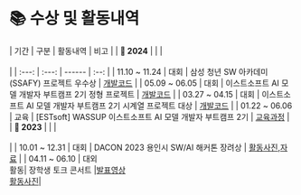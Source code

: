 
# 📚 수상 및 활동내역


| 기간 | 구분 | 활동내역 | 비고 |
| **🚩 2024**  | | | <br><br> |
| :---: | :---: | ------ | :--: |
| 11.10 ~ 11.24 | 대회 | 삼성 청년 SW 아카데미(SSAFY) 프로젝트 우수상 | [개발코드](https://github.com/SSAFY10-Enjoy-Trip) | 
| 05.09 ~ 06.05 | 대회 | 이스트소프트 AI 모델 개발자 부트캠프 2기 정형 프로젝트  | [개발코드](https://github.com/kti0801/text_to_3D_person) |
| 03.27 ~ 04.15 | 대회 | 이스트소프트 AI 모델 개발자 부트캠프 2기 시계열 프로젝트 대상 | [개발코드](https://github.com/kti0801/korean_text_Sentiment_Classification) |
| 01.22 ~ 06.06 | 교육 | [ESTsoft] WASSUP 이스트소프트 AI 모델 개발자 부트캠프 2기 | [교육과정](https://velog.io/@kti0801/%EC%9D%B4%EC%8A%A4%ED%8A%B8%EC%86%8C%ED%94%84%ED%8A%B8-AI-%EA%B0%9C%EB%B0%9C%EC%9E%90-2%EA%B8%B0-%EC%88%98%EB%A3%8C-%EC%99%84%EB%A3%8C-sa9nqfu7) |
| **🚩 2023**  | | | <br><br> |
| 10.01 ~ 12.31 | 대회 | DACON 2023 용인시 SW/AI 해커톤 장려상 | [활동사진](https://velog.io/@kti0801/Dacon-2023-%EC%9A%A9%EC%9D%B8%EC%8B%9C-swai-%ED%95%B4%EC%BB%A4%ED%86%A4),[자료]() |
| 04.11 ~ 06.10 | 대외<br>활동| 장학생 토크 콘서트 |[발표영상](https://www.youtube.com/watch?v=hD96mIKbANE&list=PLGCYZ7Vn7mrapCsGtNvJ7ap0v7LcK-6fz&t=40s) <br> [활동사진](https://computer.deu.ac.kr/asw/sub06_04.do?mode=view&articleNo=14590&article.offset=0&articleLimit=12)|

